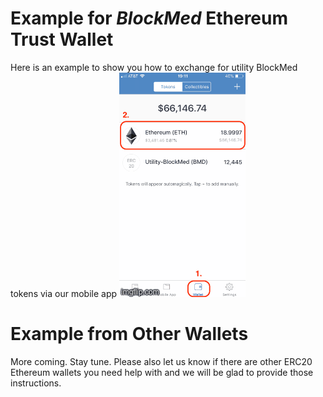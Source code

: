 # Example for *BlockMed* Ethereum Trust Wallet
Here is an example to show you how to exchange for utility BlockMed tokens via our mobile app
![=>](https://github.com/BlockMedical/BlockMedical/blob/master/docs/mobiledocs/exchange_bmd_example.gif)

# Example from Other Wallets
More coming. Stay tune. Please also let us know if there are other ERC20 Ethereum wallets you need help with
and we will be glad to provide those instructions.
